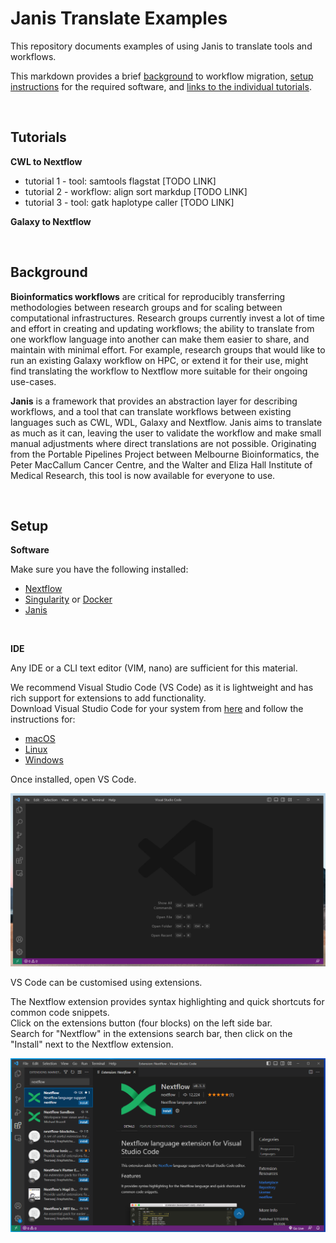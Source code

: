 
# Janis Translate Examples

This repository documents examples of using Janis to translate tools and workflows.

This markdown provides a brief [background](#background) to workflow migration, [setup instructions](#setup) for the required software, and [links to the individual tutorials](#tutorials).

<br>

## Tutorials

**CWL to Nextflow**

- tutorial 1 - tool: samtools flagstat [TODO LINK]
- tutorial 2 - workflow: align sort markdup [TODO LINK]
- tutorial 3 - tool: gatk haplotype caller [TODO LINK]

**Galaxy to Nextflow**

<br>

## Background

**Bioinformatics workflows** are critical for reproducibly transferring methodologies between research groups and for scaling between computational infrastructures. Research groups currently invest a lot of time and effort in creating and updating workflows; the ability to translate from one workflow language into another can make them easier to share, and maintain with minimal effort. For example, research groups that would like to run an existing Galaxy workflow on HPC, or extend it for their use, might find translating the workflow to Nextflow more suitable for their ongoing use-cases. 

**Janis** is a framework that provides an abstraction layer for describing workflows, and a tool that can translate workflows between existing languages such as CWL, WDL, Galaxy and Nextflow. Janis aims to translate as much as it can, leaving the user to validate the workflow and make small manual adjustments where direct translations are not possible. Originating from the Portable Pipelines Project between Melbourne Bioinformatics, the Peter MacCallum Cancer Centre, and the Walter and Eliza Hall Institute of Medical Research, this tool is now available for everyone to use.

<br>

## Setup

**Software**

Make sure you have the following installed:
- [Nextflow](https://nf-co.re/usage/installation)
- [Singularity](https://docs.sylabs.io/guides/3.0/user-guide/installation.html) or [Docker](https://docs.docker.com/engine/install/)
- [Janis](https://janis.readthedocs.io/en/latest/index.html)

<br>

**IDE**

Any IDE or a CLI text editor (VIM, nano) are sufficient for this material. 

We recommend Visual Studio Code (VS Code) as it is lightweight and has rich support for extensions to add functionality. <br>
Download Visual Studio Code for your system from [here](https://code.visualstudio.com/download) and follow the instructions for:
- [macOS](https://code.visualstudio.com/docs/setup/mac)
- [Linux](https://code.visualstudio.com/docs/setup/linux)
- [Windows](https://code.visualstudio.com/docs/setup/windows)

Once installed, open VS Code. 

![alt-text](media/vsc_open.png)

VS Code can be customised using extensions. <br>

The Nextflow extension provides syntax highlighting and quick shortcuts for common code snippets.<br>
Click on the extensions button (four blocks) on the left side bar.<br>
Search for "Nextflow" in the extensions search bar, then click on the "Install" next to the Nextflow extension.

![alt-text](media/nextflow_extension.png)



